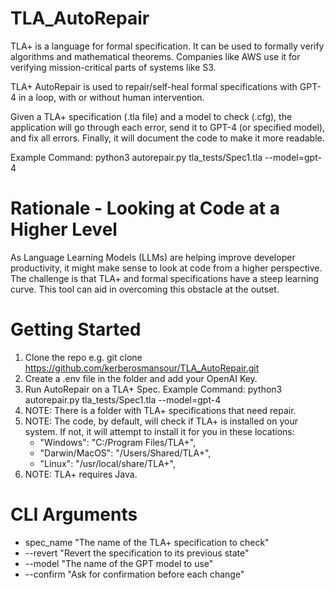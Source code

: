 # TLA_AutoRepair

TLA+ is a language for formal specification. It can be used to formally verify algorithms and mathematical theorems. Companies like AWS use it for verifying mission-critical parts of systems like S3.

TLA+ AutoRepair is used to repair/self-heal formal specifications with GPT-4 in a loop, with or without human intervention.

Given a TLA+ specification (.tla file) and a model to check (.cfg), the application will go through each error, send it to GPT-4 (or specified model), and fix all errors. Finally, it will document the code to make it more readable.

Example Command: python3 autorepair.py tla_tests/Spec1.tla --model=gpt-4

# Rationale - Looking at Code at a Higher Level
As Language Learning Models (LLMs) are helping improve developer productivity, it might make sense to look at code from a higher perspective. The challenge is that TLA+ and formal specifications have a steep learning curve. This tool can aid in overcoming this obstacle at the outset.

# Getting Started
1. Clone the repo e.g. git clone https://github.com/kerberosmansour/TLA_AutoRepair.git
2. Create a .env file in the folder and add your OpenAI Key.
3. Run AutoRepair on a TLA+ Spec. Example Command: python3 autorepair.py tla_tests/Spec1.tla --model=gpt-4
4. NOTE: There is a folder with TLA+ specifications that need repair.
5. NOTE: The code, by default, will check if TLA+ is installed on your system. If not, it will attempt to install it for you in these locations:
	* "Windows": "C:/Program Files/TLA+",
	* "Darwin/MacOS": "/Users/Shared/TLA+",
	* "Linux": "/usr/local/share/TLA+",
6. NOTE: TLA+ requires Java.

# CLI Arguments
* spec_name "The name of the TLA+ specification to check"
* --revert "Revert the specification to its previous state"
* --model "The name of the GPT model to use"
* --confirm "Ask for confirmation before each change"
